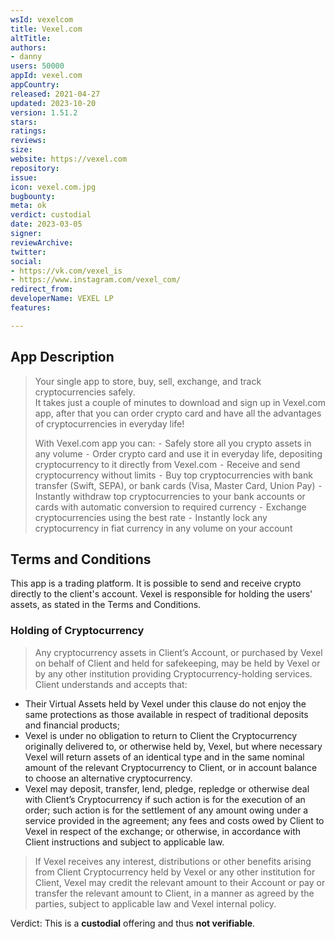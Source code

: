 ```yaml
---
wsId: vexelcom
title: Vexel.com
altTitle: 
authors:
- danny
users: 50000
appId: vexel.com
appCountry: 
released: 2021-04-27
updated: 2023-10-20
version: 1.51.2
stars: 
ratings: 
reviews: 
size: 
website: https://vexel.com
repository: 
issue: 
icon: vexel.com.jpg
bugbounty: 
meta: ok
verdict: custodial
date: 2023-03-05
signer: 
reviewArchive: 
twitter: 
social:
- https://vk.com/vexel_is
- https://www.instagram.com/vexel_com/
redirect_from: 
developerName: VEXEL LP
features: 

---
```


## App Description

> Your single app to store, buy, sell, exchange, and track cryptocurrencies safely.<br>
It takes just a couple of minutes to download and sign up in Vexel.com app, after that you can order crypto card and have all the advantages of cryptocurrencies in everyday life!
>
> With Vexel.com app you can:
  ⁃ Safely store all you crypto assets in any volume
  ⁃ Order crypto card and use it in everyday life, depositing cryptocurrency to it directly from Vexel.com
  ⁃ Receive and send cryptocurrency without limits
  ⁃ Buy top cryptocurrencies with bank transfer (Swift, SEPA), or bank cards (Visa, Master Card, Union Pay)
  ⁃ Instantly withdraw top cryptocurrencies to your bank accounts or cards with automatic conversion to required currency
  ⁃ Exchange cryptocurrencies using the best rate
  ⁃ Instantly lock any cryptocurrency in fiat currency in any volume on your account

## Terms and Conditions

This app is a trading platform. It is possible to send and receive crypto directly to the client's account. Vexel is responsible for holding the users' assets, as stated in the Terms and Conditions.

### Holding of Cryptocurrency

> Any cryptocurrency assets in Client’s Account, or purchased by Vexel on behalf of Client and held for safekeeping, may be held by Vexel or by any other institution providing Cryptocurrency-holding services.
> Client understands and accepts that:
>
   - Their Virtual Assets held by Vexel under this clause do not enjoy the same protections as those available in respect of traditional deposits and financial products;
   - Vexel is under no obligation to return to Client the Cryptocurrency originally delivered to, or otherwise held by, Vexel, but where necessary Vexel will return assets of an identical type and in the same nominal amount of the relevant Cryptocurrency to Client, or in account balance to choose an alternative cryptocurrency.
   - Vexel may deposit, transfer, lend, pledge, repledge or otherwise deal with Client’s Cryptocurrency if such action is for the execution of an order; such action is for the settlement of any amount owing under a service provided in the agreement; any fees and costs owed by Client to Vexel in respect of the exchange; or otherwise, in accordance with Client instructions and subject to applicable law.
>
> If Vexel receives any interest, distributions or other benefits arising from Client Cryptocurrency held by Vexel or any other institution for Client, Vexel may credit the relevant amount to their Account or pay or transfer the relevant amount to Client, in a manner as agreed by the parties, subject to applicable law and Vexel internal policy.

Verdict: This is a **custodial** offering and thus **not verifiable**.